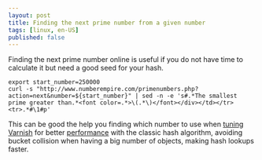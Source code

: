 ```yaml
---
layout: post
title: Finding the next prime number from a given number
tags: [linux, en-US]
published: false
---
```

Finding the next prime number online is useful if you do not have time to
calculate it but need a good seed for your hash.

    export start_number=250000
    curl -s "http://www.numberempire.com/primenumbers.php?action=next&number=${start_number}" | sed -n -e 's#.*The smallest prime greater than.*<font color=.*>\(.*\)</font></div></td></tr><tr>.*#\1#p'

This can be good the help you finding which number to use when
[tuning](http://varnish.projects.linpro.no/wiki/Performance)
[Varnish](http://varnish.projects.linpro.no) for better
[performance](http://varnish.projects.linpro.no/wiki/Performance) with the
classic hash algorithm, avoiding bucket collision when having a big number of
objects, making hash lookups faster.
